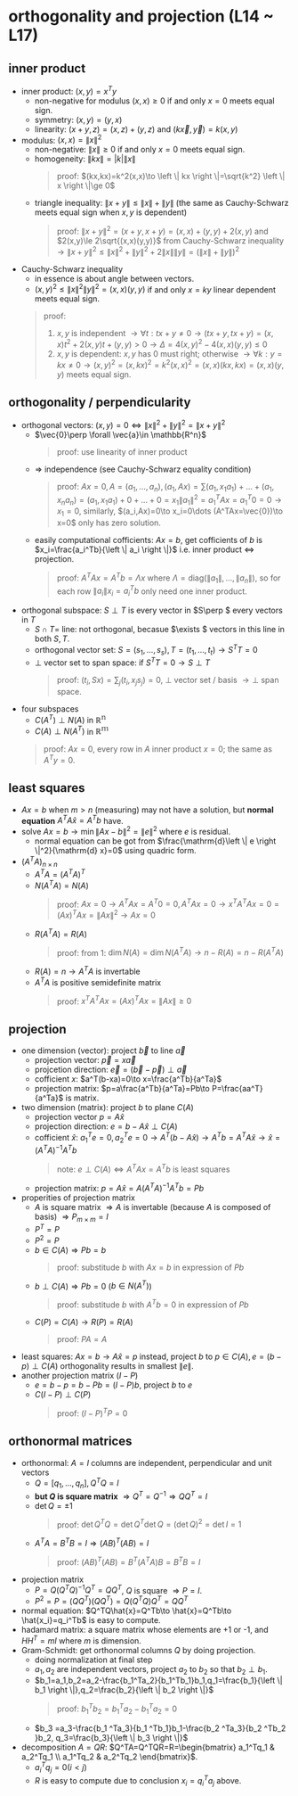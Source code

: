 # orthogonality and projection (L14 ~ L17)

## inner product
- inner product: $(x,y)=x ^Ty$
    - non-negative for modulus $(x,x)\ge 0$ if and only $x=0$ meets equal sign.
    - symmetry: $(x,y)=(y,x)$
    - linearity: $(x+y,z)=(x,z)+(y,z)$ and $(k\vec{x},\vec{y})=k(x,y)$
- modulus: $(x,x)=\left \| x \right \|^2$
    - non-negative: $\left \| x \right \| \ge 0$ if and only $x=0$ meets equal sign.
    - homogeneity: $\left \| kx \right \| =|k|\left \| x \right \|$
        > proof: $(kx,kx)=k^2(x,x)\to \left \| kx \right \|=\sqrt{k^2} \left \| x \right \|\ge 0$
    - triangle inequality: $\left \| x+y \right \| \le \left \| x \right \| + \left \| y \right \|$ (the same as Cauchy-Schwarz meets equal sign when $x,y$ is dependent)
        > proof: $\left \| x+y \right \|^2=(x+y,x+y)=(x,x)+(y,y)+2(x,y)$ and $2(x,y)\le 2\sqrt{(x,x)(y,y)}$ from Cauchy-Schwarz inequality $\to \left \| x+y \right \|^2 \le \left \| x \right \|^2+ \left \| y \right \|^2 +2\left \| x \right \| \left \| y \right \| =(\left \| x \right \| +\left \| y \right \|)^2$
- Cauchy-Schwarz inequality
    - in essence is about angle between vectors.
    - $(x,y)^2\le \left \| x \right \|^2 \left \| y \right \|^2=(x,x)(y,y)$ if and only $x=ky$ linear dependent meets equal sign.
    > proof:
    > 1. $x,y$ is independent $\to \forall t:tx+y\ne 0\to (tx+y,tx+y)=(x,x)t^2+2(x,y)t+(y,y)>0\to \Delta =4(x,y)^2-4(x,x)(y,y)\le 0$
    > 2. $x,y$ is dependent: $x,y$ has 0 must right; otherwise $\to \forall k:y=kx\ne 0\to (x,y)^2=(x,kx)^2=k^2(x,x)^2=(x,x)(kx,kx)=(x,x)(y,y)$ meets equal sign.

## orthogonality / perpendicularity
- orthogonal vectors: $(x,y)=0\Leftrightarrow \left \| x \right \| ^2+\left \| y\right \| ^2=\left \| x+y \right \| ^2$
    - $\vec{0}\perp \forall \vec{a}\in \mathbb{R^n}$
        > proof: use linearity of inner product
    - $\Rightarrow$ independence (see Cauchy-Schwarz equality condition)
        > proof: $Ax=0,A=(a_1,\dots ,a_n),(a_1,Ax)=\sum (a_1,x_1a_1)+\dots +(a_1,x_na_n)=(a_1,x_1a_1)+0+\dots +0=x_1\left \| a_1 \right \|^2=a_1^TAx=a_1^T0=0\to x_1=0$, similarly, $(a_i,Ax)=0\to x_i=0\dots (A^TAx=\vec{0})\to x=0$ only has zero solution.
    - easily computational cofficients: $Ax=b$, get cofficients of $b$ is $x_i=\frac{a_i^Tb}{\left \| a_i \right \|}$ i.e. inner product $\Leftrightarrow$ projection.
        > proof: $A^TAx=A^Tb=\Lambda x$ where $\Lambda=\text{diag}(\left \| a_1 \right \| ,\dots ,\left \| a_n \right \|)$, so for each row $\left \| a_i \right \| x_i=a_i^Tb$ only need one inner product.
- orthogonal subspace: $S\perp T$ is every vector in $S\perp $ every vectors in $T$
    - $S\cap T=$ line: not orthogonal, becasue $\exists $ vectors in this line in both $S,T$.
    - orthogonal vector set: $S=(s_1,\dots ,s_s),T=(t_1,\dots ,t_t)\to S^TT=0$
    - $\perp$ vector set to span space: if $S^TT=0\to S\perp T$
        > proof: $(t_i,Sx)=\sum _j(t_i,x_js_j)=0$, $\perp$ vector set / basis $\to \perp$ span space.
- four subspaces
    - $C(A^T)\perp N(A)$ in $\mathbb{R^n}$
    - $C(A)\perp N(A^T)$ in $\mathbb{R^m}$
    > proof: $Ax=0$, every row in $A$ inner product $x=0$; the same as $A^Ty=0$.

## least squares
- $Ax=b$ when $m>n$ (measuring) may not have a solution, but **normal equation** $A^TA\hat{x}=A^Tb$ have.
- solve $Ax=b\to \min \left \| Ax-b\right \|^2 =\left \| e\right \|^2$ where $e$ is residual.
    - normal equation can be got from $\frac{\mathrm{d}\left \| e \right \|^2}{\mathrm{d} x}=0$ using quadric form.
- $(A^TA)_{n\times n}$
    - $A^TA=(A^TA)^T$
    - $N(A^TA)=N(A)$
        > proof: $Ax=0\to A^TAx=A^T0=0, A^TAx=0\to x^TA^TAx=0=(Ax)^TAx=\left \| Ax \right \|^2\to Ax=0$
    - $R(A^TA)=R(A)$
        > proof: from 1: $\dim N(A)=\dim N(A^TA)\to n-R(A)=n-R(A^TA)$
    - $R(A)=n\to A^TA$ is invertable
    - $A^TA$ is positive semidefinite matrix
        > proof: $x^TA^TAx=(Ax)^TAx=\left \| Ax \right \|\ge 0$

## projection
- one dimension (vector): project $\vec{b}$ to line $\vec{a}$
    - projection vector: $\vec{p}=x\vec{a}$
    - projcetion direction: $\vec{e}=(\vec{b}-\vec{p})\perp \vec{a}$
    - cofficient $x$: $a^T(b-xa)=0\to x=\frac{a^Tb}{a^Ta}$
    - projection matrix: $p=a\frac{a^Tb}{a^Ta}=Pb\to P=\frac{aa^T}{a^Ta}$ is matrix.
- two dimension (matrix): project $b$ to plane $C(A)$
    - projection vector $p=A\hat{x}$
    - projection direction: $e=b-A\hat{x}\perp C(A)$
    - cofficient $\hat{x}$: $a_1^Te=0,a_2^Te=0\to A^T(b-A\hat{x})\to A^Tb=A^TA\hat{x}\to \hat{x}=(A^TA)^{-1}A^Tb$
        > note: $e\perp C(A)\Leftrightarrow A^TAx=A^Tb$ is least squares
    - projection matrix: $p=A\hat{x}=A(A^TA)^{-1}A^Tb=Pb$
- properities of projection matrix
    - $A$ is square matrix $\Rightarrow A$ is invertable (because $A$ is composed of basis) $\Rightarrow P_{m\times m}=I$
    - $P^T=P$
    - $P^2=P$
    - $b\in C(A)\Rightarrow Pb=b$
        > proof: substitude $b$ with $Ax=b$ in expression of $Pb$
    - $b\perp C(A)\Rightarrow Pb=0$ ($b\in N(A^T)$)
        > proof: substitude $b$ with $A^Tb=0$ in expression of $Pb$
    - $C(P)=C(A)\to R(P)=R(A)$
        > proof: $PA=A$
- least squares: $Ax=b\to A\hat{x}=p$ instead, project $b$ to $p\in C(A),e=(b-p)\perp C(A)$ orthogonality results in smallest $\left \| e \right \|$.
- another projection matrix $(I-P)$
    - $e=b-p=b-Pb=(I-P)b$, project $b$ to $e$
    - $C(I-P)\perp C(P)$
        > proof: $(I-P)^TP=0$

## orthonormal matrices
- orthonormal: $A=I$ columns are independent, perpendicular and unit vectors
    - $Q=[q_1,\dots ,q_n],Q^TQ=I$
    - **but $Q$ is square matrix** $\Rightarrow Q^T=Q^{-1}\Rightarrow QQ^T=I$
    - $\det Q=\pm 1$
        > proof: $\det Q^TQ=\det Q^T \det Q=(\det Q)^2=\det I=1$
    - $A^TA=B^TB=I\Rightarrow (AB)^T(AB)=I$
        > proof: $(AB)^T(AB)=B^T(A^TA)B=B^TB=I$
- projection matrix
    - $P=Q(Q^TQ)^{-1}Q^T=QQ^T$, $Q$ is square $\Rightarrow P=I$.
    - $P^2=P=(QQ^T)(QQ^T)=Q(Q^TQ)Q^T=QQ^T$
- normal equation: $Q^TQ\hat{x}=Q^Tb\to \hat{x}=Q^Tb\to \hat{x_i}=q_i^Tb$ is easy to compute.
- hadamard matrix: a square matrix whose elements are +1 or -1, and $HH^T=mI$ where $m$ is dimension.
- Gram-Schmidt: get orthonormal columns $Q$ by doing projection.
    - doing normalization at final step
    - $a_1,a_2$ are independent vectors, project $a_2$ to $b_2$ so that $b_2 \perp b_1$.
    - $b_1=a_1,b_2=a_2-\frac{b_1^Ta_2}{b_1^Tb_1}b_1,q_1=\frac{b_1}{\left \| b_1 \right \|},q_2=\frac{b_2}{\left \| b_2 \right \|}$
        > proof: $b_1^Tb_2 =b_1 ^Ta_2-b_1 ^Ta_2=0$
    - $b_3 =a_3-\frac{b_1 ^Ta_3}{b_1 ^Tb_1}b_1-\frac{b_2 ^Ta_3}{b_2 ^Tb_2 }b_2, q_3=\frac{b_3}{\left \| b_3 \right \|}$
- decomposition $A=QR$: $Q^TA=Q^TQR=R=\begin{bmatrix} a_1^Tq_1 & a_2^Tq_1 \\ a_1^Tq_2 & a_2^Tq_2 \end{bmatrix}$.
    - $a_i^Tq_j=0(i<j)$
    - $R$ is easy to compute due to conclusion $x_i=q_i^Ta_j$ above.
